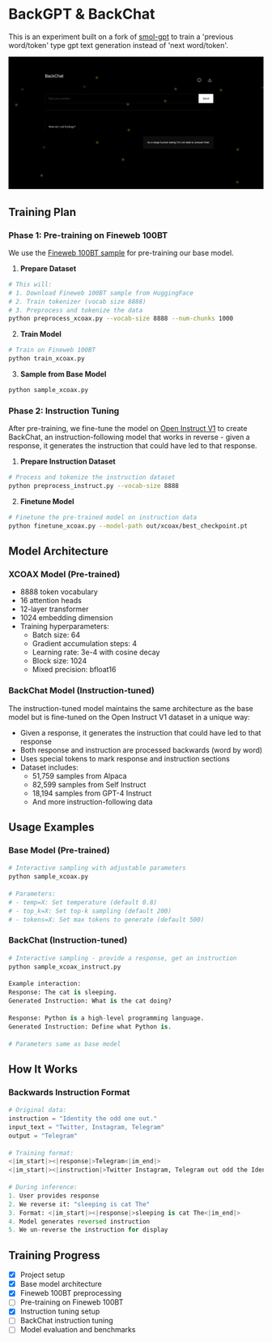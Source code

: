 # BackGPT & BackChat

This is an experiment built on a fork of [smol-gpt](https://github.com/Om-Alve/smolGPT) to train a 'previous word/token' type gpt text generation instead of 'next word/token'. 



![BackChat](assets/LLMA.png)

## Training Plan

### Phase 1: Pre-training on Fineweb 100BT
We use the [Fineweb 100BT sample](https://huggingface.co/datasets/HuggingFaceFW/fineweb) for pre-training our base model.

1. **Prepare Dataset**
```bash
# This will:
# 1. Download Fineweb 100BT sample from HuggingFace
# 2. Train tokenizer (vocab size 8888)
# 3. Preprocess and tokenize the data
python preprocess_xcoax.py --vocab-size 8888 --num-chunks 1000
```

2. **Train Model**
```bash
# Train on Fineweb 100BT
python train_xcoax.py
```

3. **Sample from Base Model**
```bash
python sample_xcoax.py
```

### Phase 2: Instruction Tuning
After pre-training, we fine-tune the model on [Open Instruct V1](https://huggingface.co/datasets/hakurei/open-instruct-v1) to create BackChat, an instruction-following model that works in reverse - given a response, it generates the instruction that could have led to that response.

1. **Prepare Instruction Dataset**
```bash
# Process and tokenize the instruction dataset
python preprocess_instruct.py --vocab-size 8888
```

2. **Finetune Model**
```bash
# Finetune the pre-trained model on instruction data
python finetune_xcoax.py --model-path out/xcoax/best_checkpoint.pt
```

## Model Architecture

### XCOAX Model (Pre-trained)
- 8888 token vocabulary
- 16 attention heads
- 12-layer transformer
- 1024 embedding dimension
- Training hyperparameters:
  - Batch size: 64
  - Gradient accumulation steps: 4
  - Learning rate: 3e-4 with cosine decay
  - Block size: 1024
  - Mixed precision: bfloat16

### BackChat Model (Instruction-tuned)
The instruction-tuned model maintains the same architecture as the base model but is fine-tuned on the Open Instruct V1 dataset in a unique way:
- Given a response, it generates the instruction that could have led to that response
- Both response and instruction are processed backwards (word by word)
- Uses special tokens to mark response and instruction sections
- Dataset includes:
  - 51,759 samples from Alpaca
  - 82,599 samples from Self Instruct
  - 18,194 samples from GPT-4 Instruct
  - And more instruction-following data

## Usage Examples

### Base Model (Pre-trained)
```python
# Interactive sampling with adjustable parameters
python sample_xcoax.py

# Parameters:
# - temp=X: Set temperature (default 0.8)
# - top_k=X: Set top-k sampling (default 200)
# - tokens=X: Set max tokens to generate (default 500)
```

### BackChat (Instruction-tuned)
```python
# Interactive sampling - provide a response, get an instruction
python sample_xcoax_instruct.py

Example interaction:
Response: The cat is sleeping.
Generated Instruction: What is the cat doing?

Response: Python is a high-level programming language.
Generated Instruction: Define what Python is.

# Parameters same as base model
```

## How It Works

### Backwards Instruction Format
```python
# Original data:
instruction = "Identity the odd one out."
input_text = "Twitter, Instagram, Telegram"
output = "Telegram"

# Training format:
<|im_start|><|response|>Telegram<|im_end|>
<|im_start|><|instruction|>Twitter Instagram, Telegram out odd the Identity<|im_end|>

# During inference:
1. User provides response
2. We reverse it: "sleeping is cat The"
3. Format: <|im_start|><|response|>sleeping is cat The<|im_end|>
4. Model generates reversed instruction
5. We un-reverse the instruction for display
```

## Training Progress
- [x] Project setup
- [x] Base model architecture
- [x] Fineweb 100BT preprocessing
- [ ] Pre-training on Fineweb 100BT
- [x] Instruction tuning setup
- [ ] BackChat instruction tuning
- [ ] Model evaluation and benchmarks

<!-- ## Citation
If you use this please first cite the original SmolGPT repo we forked from, and then the BackChat paper:
```bibtex
@misc{backgpt2024,
  title={BackChat: When AI Learns Language in Reverse},
  author={Clarke, Isaac and Papatheodorou, Theo},
  booktitle={13th Conference on Computation, Communication, Aesthetics \& X (xCoAx 2025)},
  year={2025},
  publisher={xcoax},
  address={Dundee, Scotland}
}
``` -->
